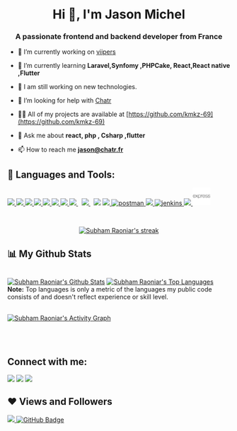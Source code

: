 
<h1 align="center">Hi 👋, I'm Jason Michel</h1>
<h3 align="center">A passionate frontend and backend developer from France</h3>

- 🔭 I’m currently working on [viipers](https://viipers.com/)

- 🌱 I’m currently learning **Laravel,Synfomy ,PHPCake, React,React native ,Flutter**

- 👯 I am still working on new technologies.

- 🤝 I’m looking for help with [Chatr](https://chatr.fr)

- 👨‍💻 All of my projects are available at [https://github.com/kmkz-69](https://github.com/kmkz-69)

- 💬 Ask me about **react, php , Csharp ,flutter**

- 📫 How to reach me **jason@chatr.fr**

## 🚀 Languages and Tools:

<p align="left">     
    <a href="https://reactjs.org/" target="_blank"> <img src="https://img.icons8.com/color/48/000000/react-native.png"/> </a>
    <a href="https://spring.io/projects/spring-boot" target="_blank"> <img src="https://img.icons8.com/color/48/000000/spring-logo.png"/> </a> 
    <a href="https://developer.mozilla.org/en-US/docs/Web/JavaScript" target="_blank"> <img src="https://img.icons8.com/color/48/000000/javascript.png"/> </a> 
    <a href="https://www.w3.org/html/" target="_blank"> <img src="https://img.icons8.com/color/48/000000/html-5.png"/> </a> 
    <a href="https://www.w3schools.com/css/" target="_blank"> <img src="https://img.icons8.com/color/48/000000/css3.png"/> </a> 
    <a href="https://getbootstrap.com" target="_blank"> <img src="https://img.icons8.com/color/48/000000/bootstrap.png"/> </a> 
    <a href="https://www.typescriptlang.org" target="_blank"><img src="https://img.icons8.com/color/48/000000/typescript.png"/> </a> 
    <a style="padding-right:8px;" href="https://nodejs.org" target="_blank"> <img src="https://img.icons8.com/color/48/000000/nodejs.png"/> </a> 
    <a style="padding-right:8px;" href="https://www.mysql.com/" target="_blank"> <img src="https://img.icons8.com/fluent/50/000000/mysql-logo.png"/> </a>
    <a href="https://www.php.net/" target="_blank"> <img src="https://img.icons8.com/color/48/000000/php.png"/></a> 
    <a href="https://firebase.google.com/" target="_blank"> <img src="https://img.icons8.com/color/48/000000/firebase.png"/> </a> 
    <a href="https://postman.com" target="_blank"> <img src="https://www.vectorlogo.zone/logos/getpostman/getpostman-icon.svg" alt="postman" width="45" height="45"/> </a>   
    <a href="https://git-scm.com/" target="_blank"> <img src="https://img.icons8.com/color/48/000000/git.png"/> </a> 
    <a href="https://www.jenkins.io" target="_blank"> <img src="https://www.vectorlogo.zone/logos/jenkins/jenkins-icon.svg" alt="jenkins" width="48" height="48"/> </a> 
    <a href="https://redux.js.org" target="_blank"> <img src="https://img.icons8.com/color/48/000000/redux.png"/> </a>
    <a href="https://expressjs.com" target="_blank"> <img src="https://raw.githubusercontent.com/devicons/devicon/master/icons/express/express-original-wordmark.svg" alt="express" width="40" height="40"/> </a>
</p>

<!-- [![React Badge](https://img.shields.io/badge/-React-61DBFB?style=for-the-badge&labelColor=black&logo=react&logoColor=61DBFB)](#)  [![Javascript Badge](https://img.shields.io/badge/-Javascript-F0DB4F?style=for-the-badge&labelColor=black&logo=javascript&logoColor=F0DB4F)](#) [![Typescript Badge](https://img.shields.io/badge/-Typescript-007acc?style=for-the-badge&labelColor=black&logo=typescript&logoColor=007acc)](#) [![Nodejs Badge](https://img.shields.io/badge/-Nodejs-3C873A?style=for-the-badge&labelColor=black&logo=node.js&logoColor=3C873A)](#) [![GraphQL Badge](https://img.shields.io/badge/-GraphQl-e535ab?style=for-the-badge&labelColor=black&logo=node.js&logoColor=e535ab)](#) -->
<br/>

<p align="center">
    <a href="https://github.com/kmkz-69/github-readme-streak-stats">
        <img title="🔥 Get streak stats for your profile at git.io/streak-stats" alt="Subham Raoniar's streak" src="https://github-readme-streak-stats.herokuapp.com/?user=kmkz-69&theme=black-ice&hide_border=true&stroke=0000&background=060A0CD0"/>
    </a>
</p>

## 📊 My Github Stats

  <br/>
    <a href="https://github.com/kmkz-69/github-readme-stats"><img alt="Subham Raoniar's Github Stats" src="https://github-readme-stats.vercel.app/api?username=kmkz-69&show_icons=true&count_private=true&theme=react&hide_border=true&bg_color=0D1117" /></a>
  <a href="https://github.com/kmkz-69/github-readme-stats"><img alt="Subham Raoniar's Top Languages" src="https://github-readme-stats.vercel.app/api/top-langs/?username=kmkz-69&langs_count=8&count_private=true&layout=compact&theme=react&hide_border=true&bg_color=0D1117" /></a>
  <br/>
  <b>Note:</b> Top languages is only a metric of the languages my public code consists of and doesn't reflect experience or skill level.


<br/>
<br/>

<a href="https://github.com/kmkz-69/github-readme-activity-graph"><img alt="Subham Raoniar's Activity Graph" src="https://activity-graph.herokuapp.com/graph?username=kmkz-69&bg_color=0D1117&color=5BCDEC&line=5BCDEC&point=FFFFFF&hide_border=true" /></a>

<br/>
<br/>

## Connect with me:
<p align="left">

<a href = "https://www.linkedin.com/in/chatr/"><img src="https://img.icons8.com/fluent/48/000000/linkedin.png"/></a>
<a href = "https://twitter.com/chatrjason"><img src="https://img.icons8.com/fluent/48/000000/twitter.png"/></a>
<a href = "https://www.instagram.com/h4geek"><img src="https://img.icons8.com/fluent/48/000000/instagram-new.png"/></a>


</p>

## ❤ Views and Followers
<a href="https://github.com/kmkz-69/github-profile-views-counter">
    <img src="https://komarev.com/ghpvc/?username=kmkz-69">
</a>
<a href="https://github.com/kmkz-69?tab=followers"><img src="https://img.shields.io/github/followers/kmkz-69?label=Followers&style=social" alt="GitHub Badge"></a>

